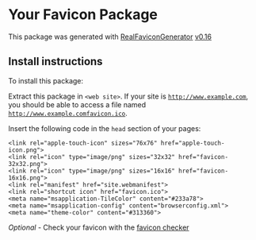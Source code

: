 # Your Favicon Package

This package was generated with [RealFaviconGenerator](https://realfavicongenerator.net/) [v0.16](https://realfavicongenerator.net/change_log#v0.16)

## Install instructions

To install this package:

Extract this package in <code>&lt;web site&gt;</code>. If your site is <code>http://www.example.com</code>, you should be able to access a file named <code>http://www.example.comfavicon.ico</code>.

Insert the following code in the `head` section of your pages:

    <link rel="apple-touch-icon" sizes="76x76" href="apple-touch-icon.png">
    <link rel="icon" type="image/png" sizes="32x32" href="favicon-32x32.png">
    <link rel="icon" type="image/png" sizes="16x16" href="favicon-16x16.png">
    <link rel="manifest" href="site.webmanifest">
    <link rel="shortcut icon" href="favicon.ico">
    <meta name="msapplication-TileColor" content="#233a78">
    <meta name="msapplication-config" content="browserconfig.xml">
    <meta name="theme-color" content="#313360">

*Optional* - Check your favicon with the [favicon checker](https://realfavicongenerator.net/favicon_checker)
